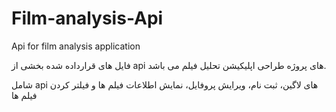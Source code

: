 # Film-analysis-Api
Api for film analysis application

فایل های قرارداده شده بخشی از api های پروژه طراحی اپلیکیشن تحلیل فیلم می باشد.

شامل api های لاگین، ثبت نام، ویرایش پروفایل، نمایش اطلاعات فیلم ها و فیلتر کردن فیلم ها
